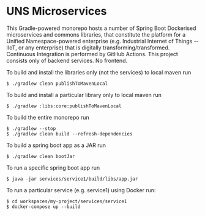 # UNS Microservices
This Gradle-powered monorepo hosts a number of Spring Boot Dockerised microservices and commons libraries, that constitute the platform for a Unified Namespace-powered enterprise (e.g. Industrial Internet of Things -- IIoT, or any enterprise) that is digitally transforming/transformed. Continuous Integration is performed by GitHub Actions. This project consists only of backend services. No frontend.

To build and install the libraries only (not the services) to local maven run
```shell
$ ./gradlew clean publishToMavenLocal
```


To build and install a particular library only to local maven run
```shell
$ ./gradlew :libs:core:publishToMavenLocal
```


To build the entire monorepo run
```shell
$ ./gradlew --stop
$ ./gradlew clean build --refresh-dependencies
```


To build a spring boot app as a JAR run
```shell
$ ./gradlew clean bootJar
```


To run a specific spring boot app run
```shell
$ java -jar services/service1/build/libs/app.jar
```


To run a particular service (e.g. service1) using Docker run:
```shell
$ cd workspaces/my-project/services/service1
$ docker-compose up --build
```

